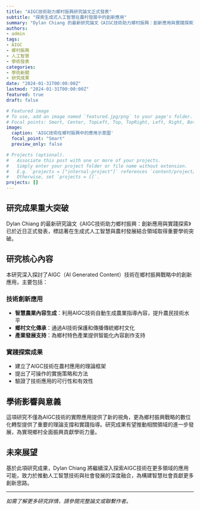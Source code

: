```yaml
---
title: "AIGC技術助力鄉村振興研究論文正式發表"
subtitle: "探索生成式人工智慧在農村發展中的創新應用"
summary: "Dylan Chiang 的最新研究論文《AIGC技術助力鄉村振興：創新應用與實踐探索》已正式發表，深入探討了生成式人工智慧在農村發展中的潛力與應用前景。"
authors:
- admin
tags:
- AIGC
- 鄉村振興
- 人工智慧
- 學術發表
categories:
- 學術新聞
- 研究成果
date: "2024-01-31T00:00:00Z"
lastmod: "2024-01-31T00:00:00Z"
featured: true
draft: false

# Featured image
# To use, add an image named `featured.jpg/png` to your page's folder.
# Focal points: Smart, Center, TopLeft, Top, TopRight, Left, Right, BottomLeft, Bottom, BottomRight.
image:
  caption: 'AIGC技術在鄉村振興中的應用示意圖'
  focal_point: "Smart"
  preview_only: false

# Projects (optional).
#   Associate this post with one or more of your projects.
#   Simply enter your project folder or file name without extension.
#   E.g. `projects = ["internal-project"]` references `content/project/deep-learning/index.md`.
#   Otherwise, set `projects = []`.
projects: []
---
```


## 研究成果重大突破

Dylan Chiang 的最新研究論文《AIGC技術助力鄉村振興：創新應用與實踐探索》已於近日正式發表，標誌著在生成式人工智慧與農村發展結合領域取得重要學術突破。

## 研究核心內容

本研究深入探討了AIGC（AI Generated Content）技術在鄉村振興戰略中的創新應用，主要包括：

### 技術創新應用
- **智慧農業內容生成**：利用AIGC技術自動生成農業指導內容，提升農民技術水平
- **鄉村文化傳承**：通過AI技術保護和傳播傳統鄉村文化
- **產業發展支持**：為鄉村特色產業提供智能化內容創作支持

### 實踐探索成果
- 建立了AIGC技術在農村應用的理論框架
- 提出了可操作的實施策略和方法
- 驗證了技術應用的可行性和有效性

## 學術影響與意義

這項研究不僅為AIGC技術的實際應用提供了新的視角，更為鄉村振興戰略的數位化轉型提供了重要的理論支撐和實踐指導。研究成果有望推動相關領域的進一步發展，為實現鄉村全面振興貢獻學術力量。

## 未來展望

基於此項研究成果，Dylan Chiang 將繼續深入探索AIGC技術在更多領域的應用可能，致力於推動人工智慧技術與社會發展的深度融合，為構建智慧社會貢獻更多創新思路。

---

*如需了解更多研究詳情，請參閱完整論文或聯繫作者。*